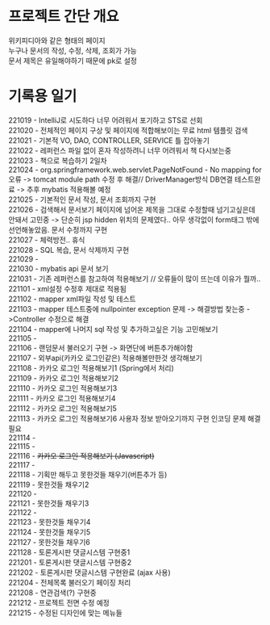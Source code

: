 # 프로젝트 간단 개요

위키피디아와 같은 형태의 페이지   
누구나 문서의 작성, 수정, 삭제, 조회가 가능  
문서 제목은 유일해야하기 때문에 pk로 설정   

# 기록용 일기
      
221019 - IntelliJ로 시도하다 너무 어려워서 포기하고 STS로 선회    
221020 - 전체적인 페이지 구상 및 페이지에 적합해보이는 무료 html 템플릿 검색   
221021 - 기본적 VO, DAO, CONTROLLER, SERVICE 틀 잡아놓기      
221022 - 레퍼런스 파일 없이 혼자 작성하려니 너무 어려워서 책 다시보는중    
221023 - 책으로 복습하기 2일차   
221024 - org.springframework.web.servlet.PageNotFound - No mapping for 오류 -> tomcat module path 수정 후 해결// DriverManager방식 DB연결 테스트완료 -> 추후 mybatis 적용해볼 예정      
221025 - 기본적인 문서 작성, 문서 조회까지 구현     
221026 - 검색해서 문서보기 페이지에 넘어온 제목을 그대로 수정할때 넘기고싶은데 안돼서 고민중 -> 단순히 jsp hidden 위치의 문제였다.. 아무 생각없이 form태그 밖에 선언해놓았음.               문서 수정까지 구현         
221027 - 체력방전.. 휴식            
221028 - SQL 복습, 문서 삭제까지 구현         
221029 -          
221030 - mybatis api 문서 보기             
221031 - 기존 레퍼런스를 참고하여 적용해보기 // 오류들이 많이 뜨는데 이유가 뭘까..         
221101 - xml설정 수정후 제대로 적용됨    
221102 - mapper xml파일 작성 및 테스트          
221103 - mapper 테스트중에 nullpointer exception 문제 -> 해결방법 찾는중 ->Controller 수정으로 해결                      
221104 - mapper에 나머지 sql 작성 및 추가하고싶은 기능 고민해보기   
221105 -       
221106 - 랜덤문서 불러오기 구현 -> 화면단에 버튼추가해야함         
221107 - 외부api(카카오 로그인같은) 적용해볼만한것 생각해보기    
221108 - 카카오 로그인 적용해보기1 (Spring에서 처리)    
221109 - 카카오 로그인 적용해보기2      
221110 - 카카오 로그인 적용해보기3             
221111 - 카카오 로그인 적용해보기4          
221112 - 카카오 로그인 적용해보기5      
221113 - 카카오 로그인 적용해보기6 사용자 정보 받아오기까지 구현 인코딩 문제 해결필요              
221114 -             
221115 -        
221116 - ~~카카오 로그인 적용해보기 (Javascript)~~      
221117 -         
221118 - 기획만 해두고 못한것들 채우기(버튼추가 등)       
221119 - 못한것들 채우기2     
221120 -         
221121 - 못한것들 채우기3         
221122 -     
221123 - 못한것들 채우기4       
221124 - 못한것들 채우기5     
221127 - 못한것들 채우기6   
221128 - 토론게시판 댓글시스템 구현중1   
221201 - 토론게시판 댓글시스템 구현중2    
221202 - 토론게시판 댓글시스템 구현완료 (ajax 사용)     
221204 - 전체목록 불러오기 페이징 처리     
221208 - 연관검색(?) 구현중          
221212 - 프로젝트 전면 수정 예정          
221215 - 수정된 디자인에 맞는 메뉴들 
